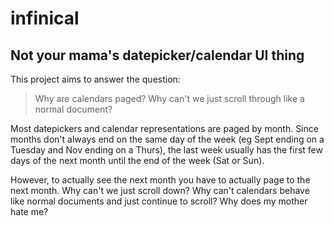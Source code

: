 # infinical 
## Not your mama's datepicker/calendar UI thing ##

This project aims to answer the question:

> Why are calendars paged? Why can't we just scroll through like a normal
> document?

Most datepickers and calendar representations are paged by month. Since months
don't always end on the same day of the week (eg Sept ending on a Tuesday and
Nov ending on a Thurs), the last week usually has the first few days of the next
month until the end of the week (Sat or Sun).

However, to actually see the next month you have to actually page to the next
month.  Why can't we just scroll down? Why can't calendars behave like normal
documents and just continue to scroll? Why does my mother hate me?

